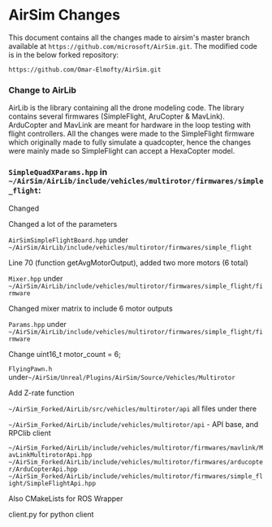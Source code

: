 
# AirSim Changes

This document contains all the changes made to airsim's master branch available at `https://github.com/microsoft/AirSim.git`.
The modified code is in the below forked repository:

```
https://github.com/Omar-Elmofty/AirSim.git
```

### Change to AirLib

AirLib is the library containing all the drone modeling code. The library contains several firmwares (SimpleFlight, AruCopter & MavLink). ArduCopter and MavLink are meant for hardware in the loop testing with flight controllers. All the changes were made to the SimpleFlight firmware which originally made to fully simulate a quadcopter, hence the changes were mainly made so SimpleFlight can accept a HexaCopter model.



### `SimpleQuadXParams.hpp` in `~/AirSim/AirLib/include/vehicles/multirotor/firmwares/simple_flight`:


Changed 

Changed a lot of the parameters


`AirSimSimpleFlightBoard.hpp` under `~/AirSim/AirLib/include/vehicles/multirotor/firmwares/simple_flight`

Line 70 (function getAvgMotorOutput), added two more motors (6 total)

`Mixer.hpp` under `~/AirSim/AirLib/include/vehicles/multirotor/firmwares/simple_flight/firmware`

Changed mixer matrix to include 6 motor outputs





`Params.hpp` under `~/AirSim/AirLib/include/vehicles/multirotor/firmwares/simple_flight/firmware`

Change uint16_t motor_count = 6;


`FlyingPawn.h` under`~/AirSim/Unreal/Plugins/AirSim/Source/Vehicles/Multirotor`







Add Z-rate function

`~/AirSim_Forked/AirLib/src/vehicles/multirotor/api` all files under there

`~/AirSim_Forked/AirLib/include/vehicles/multirotor/api` - API base, and RPClib client

`~/AirSim_Forked/AirLib/include/vehicles/multirotor/firmwares/mavlink/MavLinkMultirotorApi.hpp`
`~/AirSim_Forked/AirLib/include/vehicles/multirotor/firmwares/arducopter/ArduCopterApi.hpp` 
`~/AirSim_Forked/AirLib/include/vehicles/multirotor/firmwares/simple_flight/SimpleFlightApi.hpp`




Also CMakeLists for ROS Wrapper


client.py for python client



